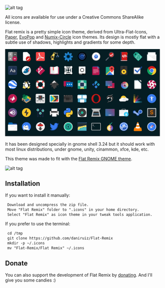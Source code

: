 ![alt tag](https://cdn.rawgit.com/daniruiz/Flat-Remix/master/Flat%20Remix/logo.png)


All icons are available for use under a Creative Commons ShareAlike license.

Flat remix is a pretty simple icon theme, derived from Ultra-Flat-Icons, [Paper](http://snwh.org/paper/), [EvoPop](https://github.com/solus-project/evopop-icon-theme) and [Numix-Circle](https://github.com/numixproject/numix-icon-theme-circle) icon themes. Its design is mostly flat with a subtle use of shadows, highlights and gradients for some depth.

![alt tag](https://raw.githubusercontent.com/daniruiz/Flat-Remix/master/Flat%20Remix/preview.png)

It has been designed specially in gnome shell 3.24 but it should work with most linux distributions, under gnome, unity, cinammon, xfce, kde, etc.

This theme was made to fit with the [Flat Remix GNOME theme](https://github.com/daniruiz/Super-Flat-Remix-GNOME-theme).

![alt tag](https://github.com/daniruiz/Flat-Remix-GNOME-theme/blob/master/Flat%20Remix/preview.png?raw=true)

## Installation

If you want to install it manually:

     Download and uncompress the zip file.
     Move "Flat Remix" folder to ".icons" in your home directory.
     Select "Flat Remix" as icon theme in your tweak tools application.

If you prefer to use the terminal:

     cd /tmp
     git clone https://github.com/daniruiz/Flat-Remix
     mkdir -p ~/.icons
     mv "Flat-Remix/Flat Remix" ~/.icons

## Donate

You can also support the development of Flat Remix by [donating](https://www.paypal.com/cgi-bin/webscr?cmd=_s-xclick&hosted_button_id=7LEWLS78EAJGJ). And I'll give you some candies :)


